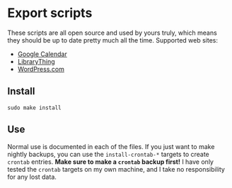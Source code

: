 Export scripts
==============

These scripts are all open source and used by yours truly, which means they should be up to date pretty much all the time. Supported web sites:

* [Google Calendar](https://www.google.com/calendar/render)
* [LibraryThing](https://www.librarything.com/)
* [WordPress.com](https://wordpress.com/)

Install
-------

    sudo make install

Use
---
Normal use is documented in each of the files. If you just want to make nightly backups, you can use the `install-crontab-*` targets to create `crontab` entries. **Make sure to make a `crontab` backup first!** I have only tested the `crontab` targets on my own machine, and I take no responsibility for any lost data.
